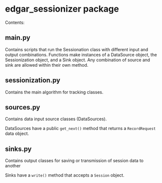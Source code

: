 # edgar_sessionizer package

Contents:

## main.py

Contains scripts that run the Sessionation class with different input and output combinations. Functions make instances
of a DataSource object, the Sessionization object, and a Sink object. Any combination of source and sink are allowed
within their own method.

## sessionization.py
Contains the main algorithm for tracking classes.

## sources.py
Contains data input source classes (DataSources).

DataSources have a public `get_next()` method that returns a `RecordRequest` data object.

## sinks.py
Contains output classes for saving or transmission of session data to another

Sinks have a `write()` method that accepts a `Session` object.
